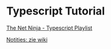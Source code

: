 # Typescript Tutorial

[The Net Ninja - Typescript Playlist](https://youtube.com/playlist?list=PL4cUxeGkcC9gUgr39Q_yD6v-bSyMwKPUI)

[Notities: zie wiki](https://github.com/MarijnSt/typescript-tutorial/wiki)